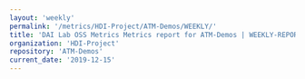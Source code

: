 ```yaml
---
layout: 'weekly'
permalink: '/metrics/HDI-Project/ATM-Demos/WEEKLY/'
title: 'DAI Lab OSS Metrics Metrics report for ATM-Demos | WEEKLY-REPORT-2019-12-15'
organization: 'HDI-Project'
repository: 'ATM-Demos'
current_date: '2019-12-15'
---
```

